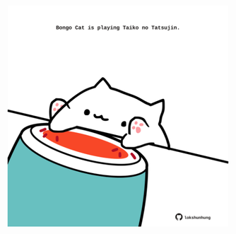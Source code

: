 <!-- built at 06/07/2023, 04:00:52 UTC -->
<p align="center">
  <img width="500" height="500" src="./ReadmeImage.svg">
</p>
